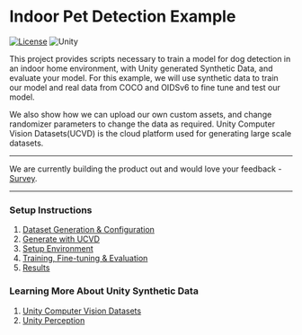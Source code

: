 # Indoor Pet Detection Example


[![License](https://img.shields.io/badge/license-Apache--2.0-green.svg)](LICENSE.md)
![Unity](https://img.shields.io/badge/unity-2020.3.11f-brightgreen)

This project provides scripts necessary to train a model for dog detection in an
indoor home environment, with Unity generated Synthetic Data, and evaluate your model. For this example,
we will use synthetic data to train our model and real data from COCO and OIDSv6 to
fine tune and test our model.

We also show how we can upload our own custom assets, and change randomizer parameters
to change the data as required. Unity Computer Vision Datasets(UCVD) is the cloud platform
used for generating large scale datasets.

---

We are currently building the product out and would love your feedback - [Survey](Link).

---

### Setup Instructions

1. [Dataset Generation & Configuration](docs/dataset-generation-and-configuration.md)
2. [Generate with UCVD](docs/ucvd.md)
3. [Setup Environment](docs/setup-training-environment.md)
4. [Training, Fine-tuning & Evaluation](docs/training-and-evaluation.md)
5. [Results](docs/results.md)


[//]: # (N.B. - We have used Detectron2 for this project, and to know more about it, please chckout - [Detectron2]&#40;https://github.com/facebookresearch/detectron2&#41;.)

### Learning More About Unity Synthetic Data

1. [Unity Computer Vision Datasets]()
2. [Unity Perception](https://github.com/Unity-Technologies/com.unity.perception)